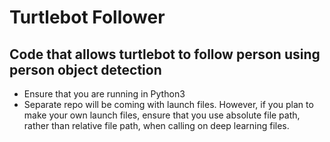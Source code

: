 # Turtlebot Follower
## Code that allows turtlebot to follow person using person object detection
* Ensure that you are running in Python3
* Separate repo will be coming with launch files. However, if you plan to make your own launch files, ensure that you use absolute file path, rather than relative file path, when calling on deep learning files.
